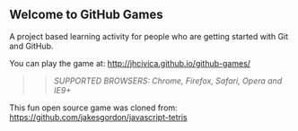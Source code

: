 ## Welcome to GitHub Games

A project based learning activity for people who are getting started with Git and GitHub.

You can play the game at: http://jhcivica.github.io/github-games/

>> _*SUPPORTED BROWSERS*: Chrome, Firefox, Safari, Opera and IE9+_

This fun open source game was cloned from: https://github.com/jakesgordon/javascript-tetris
